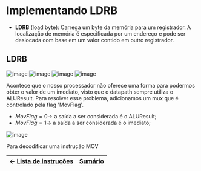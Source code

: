 # Implementando LDRB

- **LDRB** (load byte): Carrega um byte da memória para um registrador. A localização de memória é especificada por um endereço e pode ser deslocada com base em um valor contido em outro registrador.


## LDRB
![image](https://user-images.githubusercontent.com/66538880/207986395-783dd7f1-24c4-4085-acf3-b7d64fa5a8af.png)
![image](https://user-images.githubusercontent.com/66538880/207986422-ec6cfd17-40fd-44fe-b887-34a4becc1186.png)
![image](https://user-images.githubusercontent.com/66538880/207986450-74d5f4e3-81d0-4d16-aca0-ef12794e0d24.png)
![image](https://user-images.githubusercontent.com/66538880/207986469-2eaa85d8-f126-4514-b758-c8c717338f5d.png)


Acontece que o nosso processador não oferece uma forma para podermos obter o valor de um imediato, visto que o datapath sempre utiliza o ALUResult. Para resolver esse problema, adicionamos um mux que é controlado pela flag 'MovFlag'.

* ${MovFlag = 0 \rightarrow }$ a saída a ser considerada é o ALUResult;
* ${MovFlag = 1 \rightarrow }$ a saída a ser considerada é o imediato;

![image](https://user-images.githubusercontent.com/66538880/213033234-13cf85dc-850b-4225-bde3-c3169649be90.png)

Para decodificar uma instrução MOV




|$\leftarrow$ [Lista de instruções](https://github.com/Batchuka/Projeto-ARM-Single-Cycle-IFES/blob/main/Documenta%C3%A7%C3%A3o/2%20%E2%80%94%20ARM%20SINGLE%20CYCLE%20AS-IS/Controller.md#controler) | [Sumário](https://github.com/Batchuka/Projeto-ARM-Single-Cycle-IFES#sum%C3%A1rio) |
|-|-|


